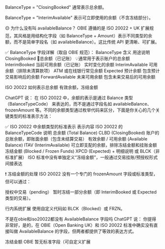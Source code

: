 


BalanceType = "ClosingBooked" 通常表示总余额。

BalanceType = "InterimAvailable" 表示可立即使用的余额（不含冻结部分）。


🟡 为什么没有叫 availableBalance？
OBIE 遵循的是 ISO 20022 + UK 扩展规范，其风格是用结构化字段（如 BalanceType + Amount）表示不同类型的余额，而不是简单字段名（如 availableBalance）。这比传统 API 更清晰、可扩展。

✅ BalanceType 字段详解（取自 OBIE 规范）：
BalanceType	含义	用途说明
ClosingBooked	📌总余额（已记账）	💡通常用于表示账户的总余额
InterimBooked	当前可用余额（已记账）	实时变化的余额
InterimAvailable	可用余额（排除未清算款项）	ATM 或在线银行常见余额
Expected	预计余额	包含预计交易影响后的余额
ForwardAvailable	未来可用余额	包含未来交易后的可用余额



ISO 20022 如何表示总余额 有效余额，冻结金额


ChatGPT 说：
在 ISO 20022 中，余额的表示是通过 Balance 类型（BalanceTypeCode） 来表达的，而不是通过字段名如 availableBalance、frozenAmount 等。不同的余额类型通过枚举代码来区分，下面是你关心的几个关键类型的标准表示方法：

✅ ISO 20022 中余额类型的标准表示
表示内容	ISO 20022 的 BalanceTypeCode	说明
总余额 (Total Balance)	CLBD (ClosingBooked)	账户的总账余额，即账面余额（包含未结算交易）
有效余额 / 可用余额 (Available Balance)	ITAV (InterimAvailable)	可立即支配的余额，排除冻结金额和挂账金额
冻结金额 (Blocked / Frozen Funds)	XPCD (Expected) + 明细说明 或 BLCK（非标准扩展）	ISO 标准中没有单独定义“冻结金额”，一般通过交易挂账/预授权形式间接表达



❗ 冻结金额的处理
ISO 20022 没有一个专门的 frozenAmount 字段或标准类型，但可以通过：

授权中交易（pending） 暂时冻结一部分余额（即 InterimBooked 或 Expected 类型的交易）。

行内系统扩展 使用自定义代码如 BLCK（Blocked）或 FRZN。



不是在obie和iso20022都没有 AvailableBalance 字段吗
ChatGPT 说：
你提得非常好，是的，在 OBIE（Open Banking UK）和 ISO 20022 标准中确实没有直接叫做 AvailableBalance 的字段，但两者都提供了等效的表达方式。


冻结金额	OBIE 暂无标准字段（可自定义扩展
